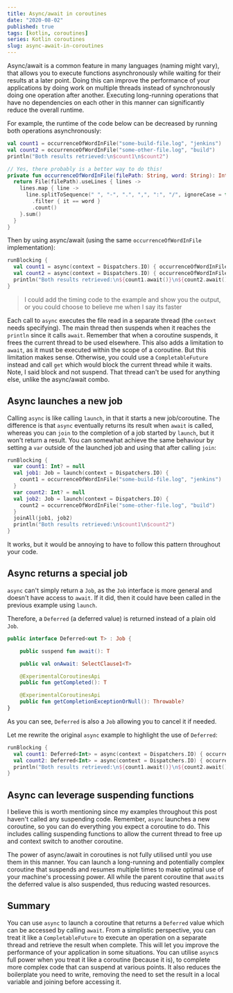```yaml
---
title: Async/await in coroutines
date: "2020-08-02"
published: true
tags: [kotlin, coroutines]
series: Kotlin coroutines
slug: async-await-in-coroutines
---
```


Async/await is a common feature in many languages (naming might vary), that allows you to execute functions asynchronously while waiting for their results at a later point. Doing this can improve the performance of your applications by doing work on multiple threads instead of synchronously doing one operation after another. Executing long-running operations that have no dependencies on each other in this manner can significantly reduce the overall runtime.

For example, the runtime of the code below can be decreased by running both operations asynchronously:

```kotlin
val count1 = occurrenceOfWordInFile("some-build-file.log", "jenkins")
val count2 = occurrenceOfWordInFile("some-other-file.log", "build")
println("Both results retrieved:\n$count1\n$count2")

// Yes, there probably is a better way to do this!
private fun occurrenceOfWordInFile(filePath: String, word: String): Int {
  return File(filePath).useLines { lines ->
    lines.map { line ->
      line.splitToSequence(" ", "-", ".", ",", ":", "/", ignoreCase = true)
        .filter { it == word }
        .count()
    }.sum()
  }
}
```

Then by using async/await (using the same `occurrenceOfWordInFile` implementation):

```kotlin
runBlocking {
  val count1 = async(context = Dispatchers.IO) { occurrenceOfWordInFile("some-build-file.log", "jenkins") }
  val count2 = async(context = Dispatchers.IO) { occurrenceOfWordInFile("some-other-file.log", "build") }
  println("Both results retrieved:\n${count1.await()}\n${count2.await()}")
}
```

> I could add the timing code to the example and show you the output, or you could choose to believe me when I say its faster

Each call to `async` executes the file read in a separate thread (the `context` needs specifying). The main thread then suspends when it reaches the `println` since it calls `await`. Remember that when a coroutine suspends, it frees the current thread to be used elsewhere. This also adds a limitation to `await`, as it must be executed within the scope of a coroutine. But this limitation makes sense. Otherwise, you could use a `CompletableFuture` instead and call `get` which would block the current thread while it waits. Note, I said block and not suspend. That thread can't be used for anything else, unlike the async/await combo.

## Async launches a new job

Calling `async` is like calling `launch`, in that it starts a new job/coroutine. The difference is that `async` eventually returns its result when `await` is called, whereas you can `join` to the completion of a job started by `launch`, but it won't return a result. You can somewhat achieve the same behaviour by setting a `var` outside of the launched job and using that after calling `join`:

```kotlin
runBlocking {
  var count1: Int? = null
  val job1: Job = launch(context = Dispatchers.IO) {
    count1 = occurrenceOfWordInFile("some-build-file.log", "jenkins")
  }
  var count2: Int? = null
  val job2: Job = launch(context = Dispatchers.IO) {
    count2 = occurrenceOfWordInFile("some-other-file.log", "build")
  }
  joinAll(job1, job2)
  println("Both results retrieved:\n$count1\n$count2")
}
```

It works, but it would be annoying to have to follow this pattern throughout your code.

## Async returns a special job

`async` can't simply return a `Job`, as the `Job` interface is more general and doesn't have access to `await`. If it did, then it could have been called in the previous example using `launch`.

Therefore, a `Deferred` (a deferred value) is returned instead of a plain old `Job`.

```kotlin
public interface Deferred<out T> : Job {

    public suspend fun await(): T

    public val onAwait: SelectClause1<T>

    @ExperimentalCoroutinesApi
    public fun getCompleted(): T

    @ExperimentalCoroutinesApi
    public fun getCompletionExceptionOrNull(): Throwable?
}
```

As you can see, `Deferred` is also a `Job` allowing you to cancel it if needed.

Let me rewrite the original `async` example to highlight the use of `Deferred`:

```kotlin
runBlocking {
  val count1: Deferred<Int> = async(context = Dispatchers.IO) { occurrenceOfWordInFile("some-build-file.log", "jenkins") }
  val count2: Deferred<Int> = async(context = Dispatchers.IO) { occurrenceOfWordInFile("some-other-file.log", "build") }
  println("Both results retrieved:\n${count1.await()}\n${count2.await()}")
}
```

## Async can leverage suspending functions

I believe this is worth mentioning since my examples throughout this post haven't called any suspending code. Remember, `async` launches a new coroutine, so you can do everything you expect a coroutine to do. This includes calling suspending functions to allow the current thread to free up and context switch to another coroutine.

The power of async/await in coroutines is not fully utilised until you use them in this manner. You can launch a long-running and potentially complex coroutine that suspends and resumes multiple times to make optimal use of your machine's processing power. All while the parent coroutine that `await`s the deferred value is also suspended, thus reducing wasted resources.

## Summary

You can use `async` to launch a coroutine that returns a `Deferred` value which can be accessed by calling `await`. From a simplistic perspective, you can treat it like a `CompletableFuture` to execute an operation on a separate thread and retrieve the result when complete. This will let you improve the performance of your application in some situations. You can utilise `async`s full power when you treat it like a coroutine (because it is), to complete more complex code that can suspend at various points. It also reduces the boilerplate you need to write, removing the need to set the result in a local variable and joining before accessing it.